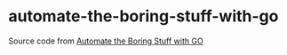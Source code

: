 # automate-the-boring-stuff-with-go

Source code from [Automate the Boring Stuff with GO](https://automatetheboringstuffwithgo.com)
